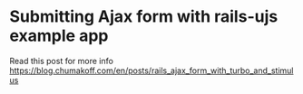 # Submitting Ajax form with rails-ujs example app

Read this post for more info https://blog.chumakoff.com/en/posts/rails_ajax_form_with_turbo_and_stimulus
